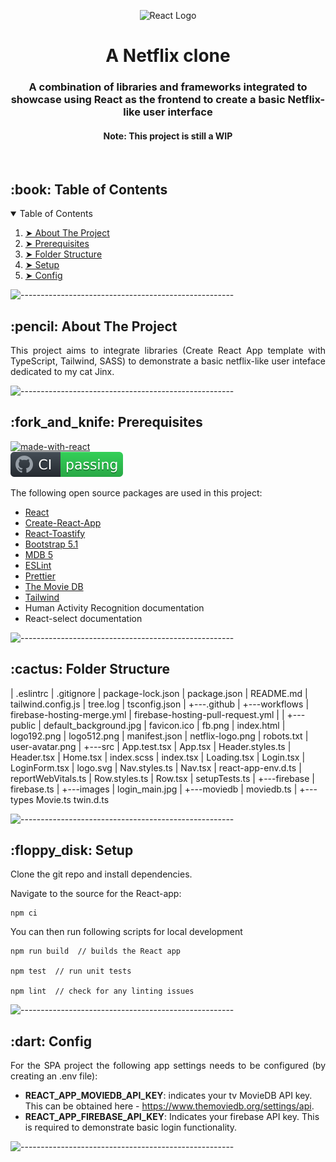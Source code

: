 <p align="center"> 
  <img src="MovieShowcaseSPA/ClientApp/public/logo512.png" alt="React Logo" width="80px" height="80px">
</p>
<h1 align="center"> A Netflix clone </h1>
<h3 align="center"> A combination of libraries and frameworks integrated to showcase using React as the frontend to create a basic Netflix-like user interface </h3>  
<h4 align="center"> Note: This project is still a WIP </h4>  
</br>

<!-- TABLE OF CONTENTS -->
<h2 id="table-of-contents"> :book: Table of Contents</h2>

<details open="open">
  <summary>Table of Contents</summary>
  <ol>
    <li><a href="#about-the-project"> ➤ About The Project</a></li>
    <li><a href="#prerequisites"> ➤ Prerequisites</a></li>
    <li><a href="#folder-structure"> ➤ Folder Structure</a></li>
    <li><a href="#setup"> ➤ Setup</a></li>
    <li><a href="#config"> ➤ Config</a></li>
  </ol>
</details>

![-----------------------------------------------------](https://raw.githubusercontent.com/andreasbm/readme/master/assets/lines/rainbow.png)

<!-- ABOUT THE PROJECT -->
<h2 id="about-the-project"> :pencil: About The Project</h2>

<p align="justify"> 
  This project aims to integrate libraries (Create React App template with TypeScript, Tailwind, SASS) to demonstrate a basic netflix-like user inteface dedicated to my cat Jinx.
</p>

![-----------------------------------------------------](https://raw.githubusercontent.com/andreasbm/readme/master/assets/lines/rainbow.png)

<!-- PREREQUISITES -->
<h2 id="prerequisites"> :fork_and_knife: Prerequisites</h2>

[![made-with-react](https://img.shields.io/badge/-Made%20with%20React-blue)](https://reactjs.org/docs/create-a-new-react-app.html) <br>
[![build status][buildstatus-image]][buildstatus-url]

[buildstatus-image]: https://github.com/ChristopherVR/Jinxflix/blob/main/.github/workflows/badge.svg
[buildstatus-url]: https://github.com/ChristopherVR/Jinxflix/actions

<!--This project is written mainly in C# and JavaScript programming languages. <br>-->
The following open source packages are used in this project:
* <a href="https://reactjs.org/"> React</a> 
* <a href="https://reactjs.org/docs/create-a-new-react-app.html"> Create-React-App</a> 
* <a href="https://github.com/fkhadra/react-toastify"> React-Toastify</a>
* <a href="https://github.com/twbs/bootstrap"> Bootstrap 5.1</a> 
* <a href="https://github.com/mdbootstrap/mdb-react-ui-kit"> MDB 5</a> 
* <a href="https://github.com/eslint/eslint"> ESLint</a> 
* <a href="https://github.com/prettier/prettier"> Prettier</a> 
* <a href="https://www.themoviedb.org/"> The Movie DB</a> 
* <a href="https://tailwindui.com/"> Tailwind</a> 
* Human Activity Recognition documentation
* React-select documentation
 
![-----------------------------------------------------](https://raw.githubusercontent.com/andreasbm/readme/master/assets/lines/rainbow.png)

<!-- :paw_prints:-->
<!-- FOLDER STRUCTURE -->
<h2 id="folder-structure"> :cactus: Folder Structure</h2>
|   .eslintrc
|   .gitignore
|   package-lock.json
|   package.json
|   README.md
|   tailwind.config.js
|   tree.log
|   tsconfig.json
|   
+---.github
|   +---workflows
|           firebase-hosting-merge.yml
|           firebase-hosting-pull-request.yml
|           
|               
+---public
|       default_background.jpg
|       favicon.ico
|       fb.png
|       index.html
|       logo192.png
|       logo512.png
|       manifest.json
|       netflix-logo.png
|       robots.txt
|       user-avatar.png
|       
+---src
    |   App.test.tsx
    |   App.tsx
    |   Header.styles.ts
    |   Header.tsx
    |   Home.tsx
    |   index.scss
    |   index.tsx
    |   Loading.tsx
    |   Login.tsx
    |   LoginForm.tsx
    |   logo.svg
    |   Nav.styles.ts
    |   Nav.tsx
    |   react-app-env.d.ts
    |   reportWebVitals.ts
    |   Row.styles.ts
    |   Row.tsx
    |   setupTests.ts
    |   
    +---firebase
    |       firebase.ts
    |       
    +---images
    |       login_main.jpg
    |       
    +---moviedb
    |       moviedb.ts
    |       
    +---types
            Movie.ts
            twin.d.ts
 

![-----------------------------------------------------](https://raw.githubusercontent.com/andreasbm/readme/master/assets/lines/rainbow.png)

<!-- SETUP -->
<h2 id="setup"> :floppy_disk: Setup</h2>
<p> 
Clone the git repo and install dependencies.

Navigate to the source for the React-app:
```
npm ci
```

You can then run following scripts for local development

```
npm run build  // builds the React app 

npm test  // run unit tests

npm lint  // check for any linting issues

```

</p>

![-----------------------------------------------------](https://raw.githubusercontent.com/andreasbm/readme/master/assets/lines/rainbow.png)

<!-- ROADMAP -->
<h2 id="config"> :dart: Config</h2>

<p align="justify"> 
For the SPA project the following app settings needs to be configured (by creating an .env file):

* **REACT_APP_MOVIEDB_API_KEY**: indicates your tv MovieDB API key. This can be obtained here - https://www.themoviedb.org/settings/api.
* **REACT_APP_FIREBASE_API_KEY**: Indicates your firebase API key. This is required to demonstrate basic login functionality.

</p>

![-----------------------------------------------------](https://raw.githubusercontent.com/andreasbm/readme/master/assets/lines/rainbow.png)

